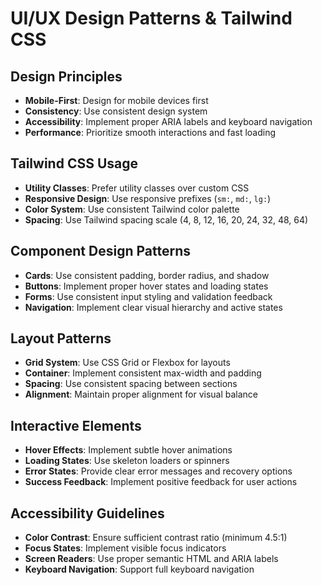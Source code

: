 # UI/UX Design Patterns & Tailwind CSS

## Design Principles

- **Mobile-First**: Design for mobile devices first
- **Consistency**: Use consistent design system
- **Accessibility**: Implement proper ARIA labels and keyboard navigation
- **Performance**: Prioritize smooth interactions and fast loading

## Tailwind CSS Usage

- **Utility Classes**: Prefer utility classes over custom CSS
- **Responsive Design**: Use responsive prefixes (`sm:`, `md:`, `lg:`)
- **Color System**: Use consistent Tailwind color palette
- **Spacing**: Use Tailwind spacing scale (4, 8, 12, 16, 20, 24, 32, 48, 64)

## Component Design Patterns

- **Cards**: Use consistent padding, border radius, and shadow
- **Buttons**: Implement proper hover states and loading states
- **Forms**: Use consistent input styling and validation feedback
- **Navigation**: Implement clear visual hierarchy and active states

## Layout Patterns

- **Grid System**: Use CSS Grid or Flexbox for layouts
- **Container**: Implement consistent max-width and padding
- **Spacing**: Use consistent spacing between sections
- **Alignment**: Maintain proper alignment for visual balance

## Interactive Elements

- **Hover Effects**: Implement subtle hover animations
- **Loading States**: Use skeleton loaders or spinners
- **Error States**: Provide clear error messages and recovery options
- **Success Feedback**: Implement positive feedback for user actions

## Accessibility Guidelines

- **Color Contrast**: Ensure sufficient contrast ratio (minimum 4.5:1)
- **Focus States**: Implement visible focus indicators
- **Screen Readers**: Use proper semantic HTML and ARIA labels
- **Keyboard Navigation**: Support full keyboard navigation
